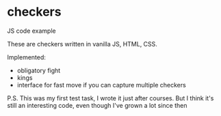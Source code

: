 # checkers

JS code example

These are checkers written in vanilla JS, HTML, CSS.

Implemented:
- obligatory fight
- kings
- interface for fast move if you can capture multiple checkers

P.S. This was my first test task, I wrote it just after courses. 
But I think it's still an interesting code, even though I've grown a lot since then
